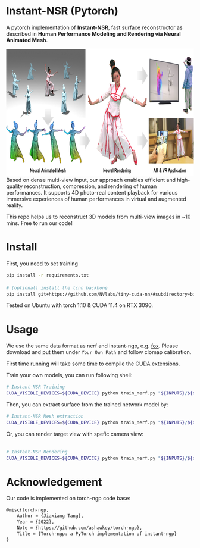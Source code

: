 # Instant-NSR (Pytorch)

A pytorch implementation of __Instant-NSR__, fast surface reconstructor as described in __Human Performance Modeling and Rendering via Neural Animated Mesh__.

<img src="assets/teaser.jpg" height="342"/> 
Based on dense multi-view input, our approach enables efficient and high-quality reconstruction, compression, and rendering of human performances. It supports 4D photo-real content playback for various immersive experiences of human performances in virtual and augmented reality.

This repo helps us to reconstruct 3D models from multi-view images in ~10 mins. Free to run our code!


# Install

First, you need to set training 
```bash
pip install -r requirements.txt

# (optional) install the tcnn backbone
pip install git+https://github.com/NVlabs/tiny-cuda-nn/#subdirectory=bindings/torch
```
Tested on Ubuntu with torch 1.10 & CUDA 11.4 on RTX 3090.

# Usage

We use the same data format as nerf and instant-ngp, e.g. [fox](https://github.com/NVlabs/instant-ngp/tree/master/data/nerf/fox). 
Please download and put them under `Your Own Path` and follow clomap calibration.

First time running will take some time to compile the CUDA extensions.


Train your own models, you can run following shell:
```bash
# Instant-NSR Training
CUDA_VISIBLE_DEVICES=${CUDA_DEVICE} python train_nerf.py "${INPUTS}/${dir}"  --workspace "${WORKSAPCE}" --downscale 1 --network sdf
```

Then, you can extract surface from the trained network model by: 
```bash
# Instant-NSR Mesh extraction
CUDA_VISIBLE_DEVICES=${CUDA_DEVICE} python train_nerf.py "${INPUTS}/${dir}"  --workspace "${WORKSAPCE}" --downscale 1 --network sdf -mode mesh

```

Or, you can render target view with spefic camera view:
```bash

# Instant-NSR Rendering
CUDA_VISIBLE_DEVICES=${CUDA_DEVICE} python train_nerf.py "${INPUTS}/${dir}"  --workspace "${WORKSAPCE}" --downscale 1 --network sdf -mode render
```

# Acknowledgement

Our code is implemented on torch-ngp code base:
```
@misc{torch-ngp,
    Author = {Jiaxiang Tang},
    Year = {2022},
    Note = {https://github.com/ashawkey/torch-ngp},
    Title = {Torch-ngp: a PyTorch implementation of instant-ngp}
}
```

